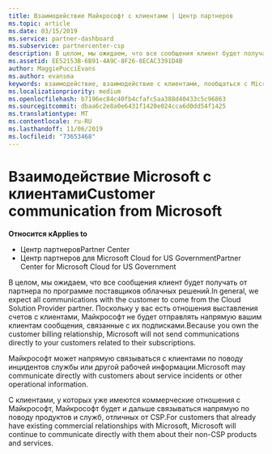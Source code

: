 ```yaml
---
title: Взаимодействие Майкрософт с клиентами | Центр партнеров
ms.topic: article
ms.date: 03/15/2019
ms.service: partner-dashboard
ms.subservice: partnercenter-csp
description: В целом, мы ожидаем, что все сообщения клиент будет получать от партнера по программе поставщиков облачных решений.
ms.assetid: EE52153B-6B91-4A9C-8F26-8ECAC3391D4B
author: MaggiePucciEvans
ms.author: evansma
keywords: взаимодействие, взаимодействие с клиентами, пообщаться с Microsoft
ms.localizationpriority: medium
ms.openlocfilehash: b7196ec84c40fb4cfafc5aa388d40433c5c96863
ms.sourcegitcommit: dbaa6c2e8a0e6431f1420e024cca6d0dd54f1425
ms.translationtype: MT
ms.contentlocale: ru-RU
ms.lasthandoff: 11/06/2019
ms.locfileid: "73653468"
---
```

# <a name="customer-communication-from-microsoft"></a><span data-ttu-id="1227e-104">Взаимодействие Microsoft с клиентами</span><span class="sxs-lookup"><span data-stu-id="1227e-104">Customer communication from Microsoft</span></span>

<span data-ttu-id="1227e-105">**Относится к**</span><span class="sxs-lookup"><span data-stu-id="1227e-105">**Applies to**</span></span>

-  <span data-ttu-id="1227e-106">Центр партнеров</span><span class="sxs-lookup"><span data-stu-id="1227e-106">Partner Center</span></span>
-  <span data-ttu-id="1227e-107">Центр партнеров для Microsoft Cloud for US Government</span><span class="sxs-lookup"><span data-stu-id="1227e-107">Partner Center for Microsoft Cloud for US Government</span></span>


<span data-ttu-id="1227e-108">В целом, мы ожидаем, что все сообщения клиент будет получать от партнера по программе поставщиков облачных решений.</span><span class="sxs-lookup"><span data-stu-id="1227e-108">In general, we expect all communications with the customer to come from the Cloud Solution Provider partner.</span></span> <span data-ttu-id="1227e-109">Поскольку у вас есть отношения выставления счетов с клиентами, Майкрософт не будет отправлять напрямую вашим клиентам сообщения, связанные с их подписками.</span><span class="sxs-lookup"><span data-stu-id="1227e-109">Because you own the customer billing relationship, Microsoft will not send communications directly to your customers related to their subscriptions.</span></span>

<span data-ttu-id="1227e-110">Майкрософт может напрямую связываться с клиентами по поводу инцидентов службы или другой рабочей информации.</span><span class="sxs-lookup"><span data-stu-id="1227e-110">Microsoft may communicate directly with customers about service incidents or other operational information.</span></span>

<span data-ttu-id="1227e-111">С клиентами, у которых уже имеются коммерческие отношения с Майкрософт, Майкрософт будет и дальше связываться напрямую по поводу продуктов и служб, отличных от CSP.</span><span class="sxs-lookup"><span data-stu-id="1227e-111">For customers that already have existing commercial relationships with Microsoft, Microsoft will continue to communicate directly with them about their non-CSP products and services.</span></span>

 

 



